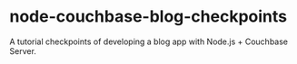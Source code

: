 node-couchbase-blog-checkpoints
===============================

A tutorial checkpoints of developing a blog app with Node.js + Couchbase Server.